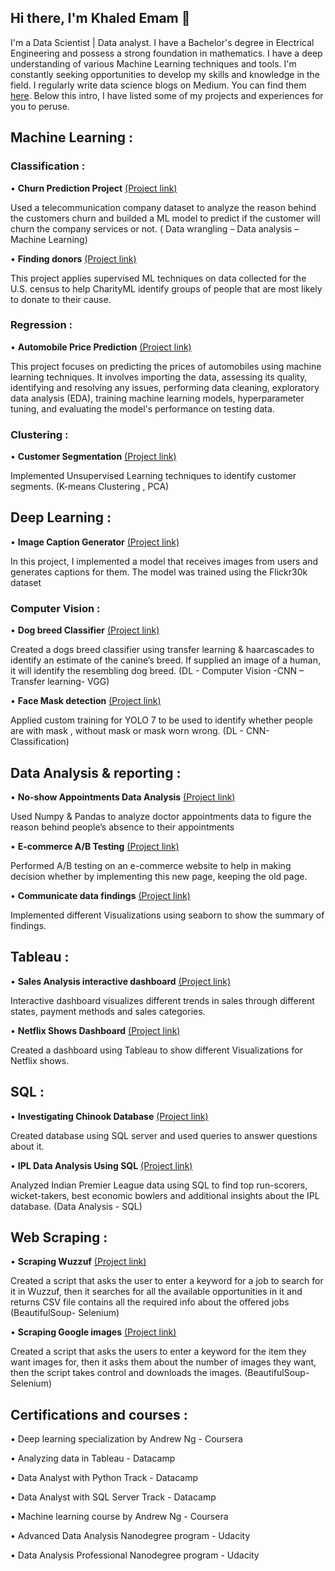 ## Hi there, I'm Khaled Emam 👋

I'm a Data Scientist | Data analyst. I have a Bachelor's degree in Electrical Engineering and possess a strong foundation in mathematics. I have a deep understanding of various Machine Learning techniques and tools. I'm constantly seeking opportunities to develop my skills and knowledge in the field. I regularly write data science blogs on Medium. You can find them [here](https://medium.com/@khaledeemam). Below this intro, I have listed some of my projects and experiences for you to peruse.

## Machine Learning :

### Classification :

• **Churn Prediction Project** [(Project link)](https://github.com/KhaledEemam/Churn-Prediction)

Used a telecommunication company dataset to analyze the reason behind the customers churn and builded a ML model to predict if the customer will churn the company services or not. ( Data wrangling – Data analysis – Machine Learning) 

• **Finding donors** [(Project link)](https://github.com/KhaledEemam/finding-donors)

This project applies supervised ML techniques on data collected for the U.S. census to help CharityML identify groups of people that are most likely to donate to their cause.

### Regression :

• **Automobile Price Prediction** [(Project link)](https://github.com/KhaledEemam/automobile_prices_prediction)

This project focuses on predicting the prices of automobiles using machine learning techniques. It involves importing the data, assessing its quality, identifying and resolving any issues, performing data cleaning, exploratory data analysis (EDA), training machine learning models, hyperparameter tuning, and evaluating the model's performance on testing data.

### Clustering :

• **Customer Segmentation** [(Project link)](https://github.com/KhaledEemam/customers-segmentation)

Implemented Unsupervised Learning techniques to identify customer segments. (K-means Clustering , PCA)

## Deep Learning :

• **Image Caption Generator** [(Project link)](https://github.com/KhaledEemam/image-caption-generator)

In this project, I implemented a model that receives images from users and generates captions for them. The model was trained using the Flickr30k dataset

### Computer Vision :

• **Dog breed Classifier** [(Project link)](https://github.com/KhaledEemam/Dog_breed_classifier_using_CNN)

Created a dogs breed classifier using transfer learning & haarcascades to identify an estimate of the canine’s breed. If supplied an image of a human, it will identify the resembling dog breed. (DL - Computer Vision -CNN – Transfer learning- VGG)

• **Face Mask detection** [(Project link)](https://github.com/KhaledEemam/face_mask_detection_YOLO7_CNN)

Applied custom training for YOLO 7  to be used to identify whether people are with mask , without mask or mask worn wrong. (DL - CNN- Classification)

## Data Analysis & reporting :

• **No-show Appointments Data Analysis** [(Project link)](https://github.com/KhaledEemam/Udacity_analyzing_no_show_appointments_data)

Used Numpy & Pandas to analyze doctor appointments data to figure the reason behind people’s absence to their appointments

• **E-commerce A/B Testing** [(Project link)](https://github.com/KhaledEemam/udacity_analyze_AB_Test_results)

Performed A/B testing on an e-commerce website to help in making decision whether by implementing this new page, keeping the old page.

• **Communicate data findings** [(Project link)](https://github.com/KhaledEemam/Udacity_Communicate_data-findings)

Implemented different Visualizations using seaborn to show the summary of findings.

## Tableau :

• **Sales Analysis interactive dashboard** [(Project link)](https://github.com/KhaledEemam/sales_analysis_interactive_tableau)

Interactive dashboard visualizes different trends in sales through different states, payment methods and sales categories.

• **Netflix Shows Dashboard** [(Project link)](https://github.com/KhaledEemam/netflix_dashboard_tableau)

Created a dashboard using Tableau to show different Visualizations for Netflix shows.

## SQL :

• **Investigating Chinook Database** [(Project link)](https://github.com/KhaledEemam/chinook_database_sql_server)

Created database using SQL server and used queries to answer questions about it.

• **IPL Data Analysis Using SQL** [(Project link)](https://github.com/KhaledEemam/exploring_IPL_database_with_SQL)

 Analyzed Indian Premier League data using SQL to find top run-scorers, wicket-takers, best economic bowlers and additional insights about the IPL database. (Data Analysis - SQL)

## Web Scraping :

•	**Scraping Wuzzuf** [(Project link)](https://github.com/KhaledEemam/web_scraping_wuzzuf-)

Created a script that asks the user to enter a keyword for a job to search for it in Wuzzuf, then it searches for all the available opportunities in it and returns CSV file contains all the required info about the offered jobs (BeautifulSoup- Selenium)

•	**Scraping Google images** [(Project link)](https://github.com/KhaledEemam/web_scraping_downloading_images)

Created a script that asks the users to enter a keyword for the item they want images for, then it asks them about the number of images they want, then the script takes control and downloads the images. (BeautifulSoup- Selenium)

## Certifications and courses :

• Deep learning specialization by Andrew Ng - Coursera

• Analyzing data in Tableau - Datacamp

• Data Analyst with Python Track - Datacamp

• Data Analyst with SQL Server Track - Datacamp

• Machine learning course by Andrew Ng - Coursera

• Advanced Data Analysis Nanodegree program - Udacity

• Data Analysis Professional Nanodegree program - Udacity
